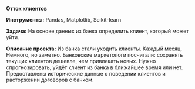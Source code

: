 **Отток клиентов**

**Инструменты:** Pandas, Matplotlib, Scikit-learn

**Задача:** На основе данных из банка определить клиент, который может уйти.

**Описание проекта:** 
Из банка стали уходить клиенты. Каждый месяц. Немного, но заметно. Банковские маркетологи посчитали: сохранять текущих клиентов дешевле, чем привлекать новых. Нужно спрогнозировать, уйдёт клиент из банка в ближайшее время или нет. Предоставлены исторические данные о поведении клиентов и расторжении договоров с банком.
